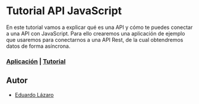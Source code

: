 # Tutorial API JavaScript

En este tutorial vamos a explicar qué es una API y cómo te puedes conectar a una API con JavaScript. Para ello crearemos una aplicación de ejemplo que usaremos para conectarnos a una API Rest, de la cual obtendremos datos de forma asíncrona.

### [Aplicación](https://github.com/neoguias/tutorial-api-javascript) | [Tutorial](https://www.neoguias.com/tutorial-api-javascript/)

## Autor

- [Eduardo Lázaro](https://www.neoguias.com)
